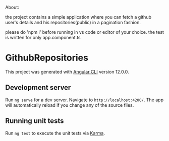 About:

the project contains a simple application where you can fetch a github user's details and his repositories(public) in a pagination fashion.

please do 'npm i' before running in vs code or editor of your choice.
the test is written for only app.component.ts

# GithubRepositories
This project was generated with [Angular CLI](https://github.com/angular/angular-cli) version 12.0.0.

## Development server
Run `ng serve` for a dev server. Navigate to `http://localhost:4200/`. The app will automatically reload if you change any of the source files.

## Running unit tests
Run `ng test` to execute the unit tests via [Karma](https://karma-runner.github.io).

